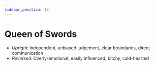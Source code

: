 ```yaml
---
sidebar_position: 13
---
```


# Queen of Swords

- *Upright:* Independent, unbiased judgement, clear boundaries, direct communication
- *Reversed:* Overly-emotional, easily influenced, bitchy, cold-hearted